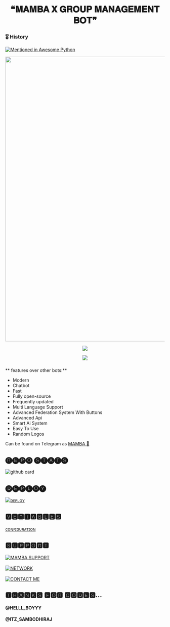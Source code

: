<h1 align = "center"> ❝𝐌𝐀𝐌𝐁𝐀 𝐗  𝐆𝐑𝐎𝐔𝐏 𝐌𝐀𝐍𝐀𝐆𝐄𝐌𝐄𝐍𝐓 𝐁𝐎𝐓❞ </h1>

### 🎖 History

[![Mentioned in Awesome Python](https://awesome.re/mentioned-badge.svg)](https://github.com/SUKHPAL443/MAMBA-X)

<p align = "center"><a herf = "https://t.me/MAMBAX_GBOT" alt = "MAMBA"><img src = "https://telegra.ph/file/c61dc24bd0bc889c3838d.jpg" width = "900"></a></p>

<p align = "center">
<a href = "https://python.org">
<img src = "https://forthebadge.com/images/badges/made-with-python.svg">
</p>
</a>

<p align = "center">
<a href = "https://github.com/SUKHPAL443/MAMBA-X">
<img src = "https://forthebadge.com/images/badges/open-source.svg">
</p>
</a>

###
** features over other bots:**
- Modern
- Chatbot
- Fast
- Fully open-source
- Frequently updated
- Multi Language Support
- Advanced Federation System With Buttons
- Advanced Api
- Smart Ai System
- Easy To Use
- Random Logos

Can be found on Telegram as [MAMBA 💞](https://t.me/MAMBAX_GBOT)</br>


## 🅡🅔🅟🅞 🅢🅣🅐🅣🅢
![github card](https://github-readme-stats.vercel.app/api/pin/?username=&repo=MAMBA-X&theme=dark)

## 🅓🅔🅟🅛🅞🅨
[![ᴅᴇᴘʟᴏʏ](https://www.herokucdn.com/deploy/button.svg)](https://heroku.com/deploy?template=https://github.com/SUKHPAL443/MAMBA-X)


## 🆅🅴🆁🅸🅰🅱🅻🅴🆂
[ᴄᴏɴꜰɪɢᴜʀᴀᴛɪᴏɴ](https://github.com/SUKHPAL443/MAMBA-X/blob/master/Configuration)

## 🆂🆄🅿🅿🅾🆁🆃
[![MAMBA SUPPORT](https://img.shields.io/badge/MAMBA_X_SUPPORT-red?style=for-the-badge&logo=telegram)](https://t.me/MAMBA_X_SUPPORT)</br></br>
[![NETWORK](https://img.shields.io/badge/CYBER-EAGLE-NETWORK-red?style=for-the-badge&logo=telegram)](https://t.me/CYBER_EAGLE_NETWORK)</br></br>
[![CONTACT ME](https://img.shields.io/badge/Telegram-Contact%20Me-informational)](https://t.me/MAMBA_STAR)

## 🆃🅷🅰🅽🅺🆂 🅵🅾🆁 🅲🅾🅳🅴🆂...
#### @HELLL_BOYYY
#### @ITZ_SAMBODHIRAJ



